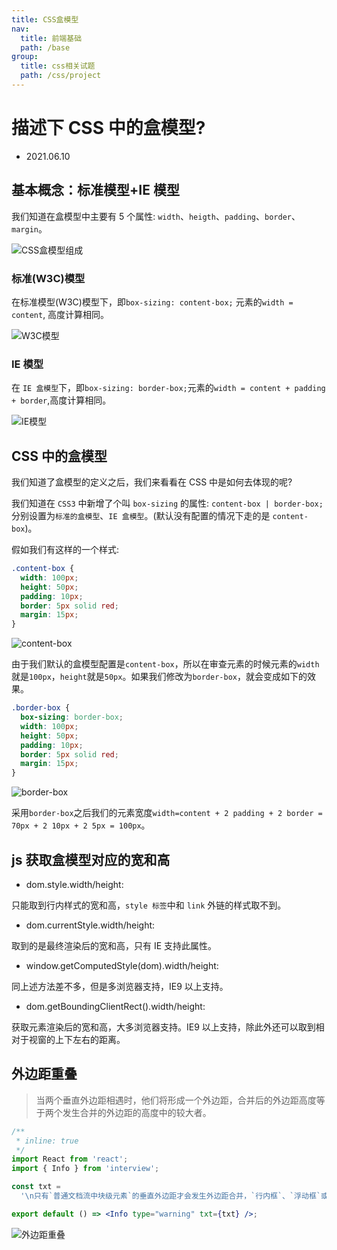 ```yaml
---
title: CSS盒模型
nav:
  title: 前端基础
  path: /base
group:
  title: css相关试题
  path: /css/project
---
```


# 描述下 CSS 中的盒模型?

- 2021.06.10

## 基本概念：标准模型+IE 模型

我们知道在盒模型中主要有 5 个属性: `width`、`heigth`、`padding`、`border`、`margin`。

![CSS盒模型组成](https://img-blog.csdnimg.cn/20210610203851654.png?x-oss-process=image/watermark,type_ZmFuZ3poZW5naGVpdGk,shadow_10,text_aHR0cHM6Ly9ibG9nLmNzZG4ubmV0L3hqbDI3MTMxNA==,size_16,color_FFFFFF,t_70)

### 标准(W3C)模型

在标准模型(W3C)模型下，即`box-sizing: content-box;` 元素的`width = content`, 高度计算相同。

![W3C模型](https://img-blog.csdnimg.cn/20210610205855268.png?x-oss-process=image/watermark,type_ZmFuZ3poZW5naGVpdGk,shadow_10,text_aHR0cHM6Ly9ibG9nLmNzZG4ubmV0L3hqbDI3MTMxNA==,size_16,color_FFFFFF,t_70)

### IE 模型

在 `IE 盒模型`下，即`box-sizing: border-box;`元素的`width = content + padding + border`,高度计算相同。

![IE模型](https://img-blog.csdnimg.cn/20210610205922349.png?x-oss-process=image/watermark,type_ZmFuZ3poZW5naGVpdGk,shadow_10,text_aHR0cHM6Ly9ibG9nLmNzZG4ubmV0L3hqbDI3MTMxNA==,size_16,color_FFFFFF,t_70)

## CSS 中的盒模型

我们知道了盒模型的定义之后，我们来看看在 CSS 中是如何去体现的呢?

我们知道在 `CSS3` 中新增了个叫 `box-sizing` 的属性: `content-box | border-box;`分别设置为`标准的盒模型`、`IE 盒模型`。(默认没有配置的情况下走的是 `content-box`)。

假如我们有这样的一个样式:

```css
.content-box {
  width: 100px;
  height: 50px;
  padding: 10px;
  border: 5px solid red;
  margin: 15px;
}
```

![content-box](https://img-blog.csdnimg.cn/2021061021061368.png)

由于我们默认的盒模型配置是`content-box`，所以在审查元素的时候元素的`width`就是`100px`，`height`就是`50px`。如果我们修改为`border-box`，就会变成如下的效果。

```css
.border-box {
  box-sizing: border-box;
  width: 100px;
  height: 50px;
  padding: 10px;
  border: 5px solid red;
  margin: 15px;
}
```

![border-box](https://img-blog.csdnimg.cn/20210610211201396.png)

采用`border-box`之后我们的元素宽度`width=content + 2 padding + 2 border = 70px + 2 10px + 2 5px = 100px`。

## js 获取盒模型对应的宽和高

- dom.style.width/height:

只能取到行内样式的宽和高，`style 标签`中和 `link` 外链的样式取不到。

- dom.currentStyle.width/height:

取到的是最终渲染后的宽和高，只有 IE 支持此属性。

- window.getComputedStyle(dom).width/height:

同上述方法差不多，但是多浏览器支持，IE9 以上支持。

- dom.getBoundingClientRect().width/height:

获取元素渲染后的宽和高，大多浏览器支持。IE9 以上支持，除此外还可以取到相对于视窗的上下左右的距离。

## 外边距重叠

> 当两个垂直外边距相遇时，他们将形成一个外边距，合并后的外边距高度等于两个发生合并的外边距的高度中的较大者。

```jsx
/**
 * inline: true
 */
import React from 'react';
import { Info } from 'interview';

const txt =
  '\n只有`普通文档流中块级元素`的垂直外边距才会发生外边距合并，`行内框`、`浮动框`或`绝对定位之间`的外边距不会合并。';

export default () => <Info type="warning" txt={txt} />;
```

![外边距重叠](https://img-blog.csdnimg.cn/20210610212806685.png?x-oss-process=image/watermark,type_ZmFuZ3poZW5naGVpdGk,shadow_10,text_aHR0cHM6Ly9ibG9nLmNzZG4ubmV0L3hqbDI3MTMxNA==,size_16,color_FFFFFF,t_70)
